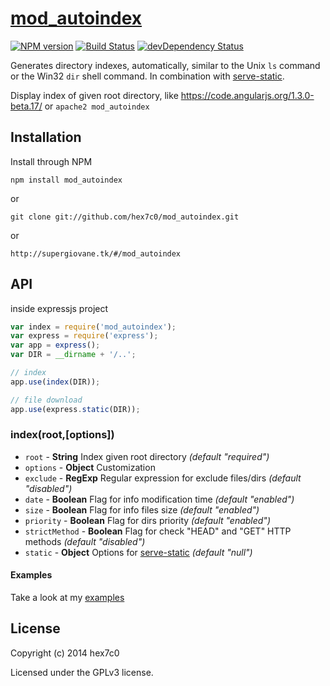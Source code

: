 # [mod_autoindex](http://supergiovane.tk/#/mod_autoindex)
[![NPM version](https://badge.fury.io/js/mod_autoindex.svg)](http://badge.fury.io/js/mod_autoindex)
[![Build Status](https://travis-ci.org/hex7c0/mod_autoindex.svg?branch=master)](https://travis-ci.org/hex7c0/mod_autoindex)
[![devDependency Status](https://david-dm.org/hex7c0/mod_autoindex/dev-status.svg)](https://david-dm.org/hex7c0/mod_autoindex#info=devDependencies)

Generates directory indexes, automatically, similar to the Unix `ls` command or the Win32 `dir` shell command.
In combination with [serve-static](https://github.com/expressjs/serve-static).

Display index of given root directory, like https://code.angularjs.org/1.3.0-beta.17/ or `apache2 mod_autoindex`

## Installation

Install through NPM

```
npm install mod_autoindex
```
or
```
git clone git://github.com/hex7c0/mod_autoindex.git
```
or
```
http://supergiovane.tk/#/mod_autoindex
```

## API

inside expressjs project
```js
var index = require('mod_autoindex');
var express = require('express');
var app = express();
var DIR = __dirname + '/..';

// index
app.use(index(DIR));

// file download
app.use(express.static(DIR));
```

### index(root,[options])

 - `root` - **String** Index given root directory *(default "required")*
 - `options` - **Object** Customization
  - `exclude` - **RegExp** Regular expression for exclude files/dirs *(default "disabled")*
  - `date` - **Boolean** Flag for info modification time *(default "enabled")*
  - `size` - **Boolean** Flag for info files size *(default "enabled")*
  - `priority` - **Boolean** Flag for dirs priority *(default "enabled")*
  - `strictMethod` - **Boolean** Flag for check "HEAD" and "GET" HTTP methods *(default "disabled")*
  - `static` - **Object** Options for [serve-static](https://github.com/expressjs/serve-static) *(default "null")*

#### Examples

Take a look at my [examples](https://github.com/hex7c0/mod_autoindex/tree/master/examples)

## License
Copyright (c) 2014 hex7c0

Licensed under the GPLv3 license.
